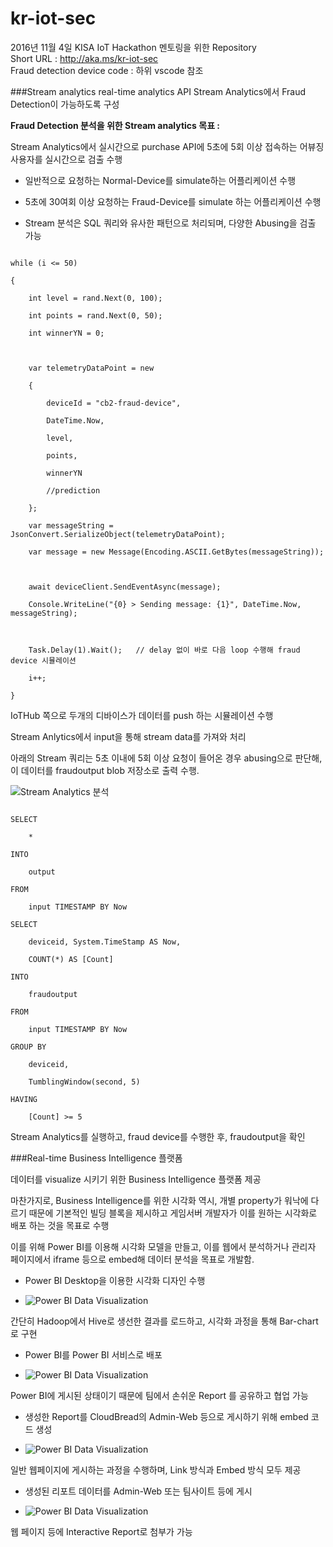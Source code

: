 # kr-iot-sec
2016년 11월 4일 KISA IoT Hackathon 멘토링을 위한 Repository  
Short URL : http://aka.ms/kr-iot-sec  
Fraud detection device code : 하위 vscode 참조  

###Stream analytics real-time analytics API
Stream Analytics에서 Fraud Detection이 가능하도록 구성  

**Fraud Detection 분석을 위한 Stream analytics 목표 :**  

Stream Analytics에서 실시간으로 purchase API에 5초에 5회 이상 접속하는 어뷰징 사용자를 실시간으로 검출 수행  

- 일반적으로 요청하는 Normal-Device를 simulate하는 어플리케이션 수행

- 5초에 30여회 이상 요청하는 Fraud-Device를 simulate 하는 어플리케이션 수행

- Stream 분석은 SQL 쿼리와 유사한 패턴으로 처리되며, 다양한 Abusing을 검출 가능



```

while (i <= 50)

{

    int level = rand.Next(0, 100);

    int points = rand.Next(0, 50);

    int winnerYN = 0;



    var telemetryDataPoint = new

    {

        deviceId = "cb2-fraud-device",

        DateTime.Now,

        level,

        points,

        winnerYN

        //prediction

    };

    var messageString = JsonConvert.SerializeObject(telemetryDataPoint);

    var message = new Message(Encoding.ASCII.GetBytes(messageString));



    await deviceClient.SendEventAsync(message);

    Console.WriteLine("{0} > Sending message: {1}", DateTime.Now, messageString);



    Task.Delay(1).Wait();	// delay 없이 바로 다음 loop 수행해 fraud device 시뮬레이션

    i++;

}

```

IoTHub 쪽으로 두개의 디바이스가 데이터를 push 하는 시뮬레이션 수행  



Stream Anlytics에서 input을 통해 stream data를 가져와 처리  

아래의 Stream 쿼리는 5초 이내에 5회 이상 요청이 들어온 경우 abusing으로 판단해, 이 데이터를 fraudoutput blob 저장소로 출력 수행.  



![Stream Analytics 분석](images/24-1.png)



```

SELECT

    *

INTO

    output

FROM

    input TIMESTAMP BY Now

SELECT

    deviceid, System.TimeStamp AS Now,

    COUNT(*) AS [Count]

INTO

    fraudoutput

FROM

    input TIMESTAMP BY Now

GROUP BY

    deviceid, 

    TumblingWindow(second, 5)

HAVING

    [Count] >= 5

```



Stream Analytics를 실행하고, fraud device를 수행한 후, fraudoutput을 확인  




###Real-time Business Intelligence 플랫폼

데이터를 visualize 시키기 위한 Business Intelligence 플랫폼 제공  


마찬가지로, Business Intelligence를 위한 시각화 역시, 개별 property가 워낙에 다르기 때문에 기본적인 빌딩 블록을 제시하고 게임서버 개발자가 이를 원하는 시각화로 배포 하는 것을 목표로 수행  


이를 위해 Power BI를 이용해 시각화 모델을 만들고, 이를 웹에서 분석하거나 관리자 페이지에서 iframe 등으로 embed해 데이터 분석을 목표로 개발함.



- Power BI Desktop을 이용한 시각화 디자인 수행



- ![Power BI Data Visualization](images/27-1.png)  

간단히 Hadoop에서 Hive로 생선한 결과를 로드하고, 시각화 과정을 통해 Bar-chart로 구현



- Power BI를 Power BI 서비스로 배포



- ![Power BI Data Visualization](images/27-2.png)  

Power BI에 게시된 상태이기 때문에 팀에서 손쉬운 Report 를 공유하고 협업 가능



- 생성한 Report를 CloudBread의 Admin-Web 등으로 게시하기 위해 embed 코드 생성



- ![Power BI Data Visualization](images/27-3.png)  

일반 웹페이지에 게시하는 과정을 수행하며, Link 방식과 Embed 방식 모두 제공



- 생성된 리포트 데이터를 Admin-Web 또는 팀사이트 등에 게시



- ![Power BI Data Visualization](images/27-4.png)  

웹 페이지 등에 Interactive Report로 첨부가 가능